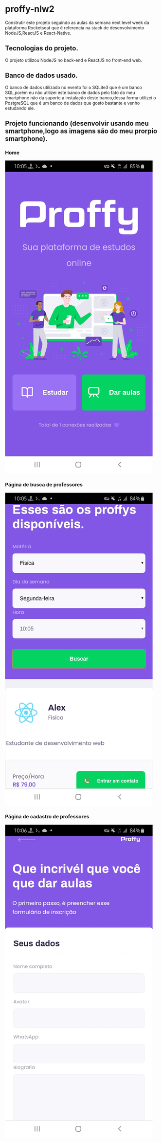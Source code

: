 # proffy-nlw2
Construtir este projeto seguindo as aulas da semana next level week da plataforma Rocketseat que é referencia na stack de desenvolvimento NodeJS,ReactJS e React-Native.

## Tecnologias do projeto.
O projeto utilizou NodeJS no back-end e ReactJS no front-end web.

## Banco de dados usado.
O banco de dados utilizado no evento foi o SQLite3 que é um banco SQL,porém eu não utilizei este banco de dados
pelo fato do meu smartphone não da suporte a instalação deste banco,dessa forma utilizei o PostgreSQL que é um banco de dados
que gosto bastante e venho estudando ele.

## Projeto funcionando (desenvolvir usando meu smartphone,logo as imagens são do meu prorpio smartphone).

### Home
![Home do projeto](https://github.com/DKSecurity99/proffy-nlw2/blob/master/proffy-home.jpg)

### Página de busca de professores
![Aréa de busca do projeto](https://github.com/DKSecurity99/proffy-nlw2/blob/master/proffy-search.jpg)

### Página de cadastro de professores
![Aréa de cadastro do projeto](https://github.com/DKSecurity99/proffy-nlw2/blob/master/proffy-cadastro.jpg)
